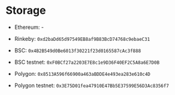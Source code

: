 # Storage

- Ethereum: -
- Rinkeby: `0xd2baDd65d97549EB8af9B83BcD74768c9ebaeC31`

- BSC: `0x4B2B549d0Be6013f30221f23d0165587cAc3f888`
- BSC testnet: `0xF0BCf27a2203E7E8c1e9D36F40EF2C5A8a6E7D0B`

- Polygon: `0x8513A596f66900a463aBDDE4e493ea283e610c4D`
- Polygon testnet: `0x3E75D01fea47910E47Bb5E37599E56D3Ac8356f7`
